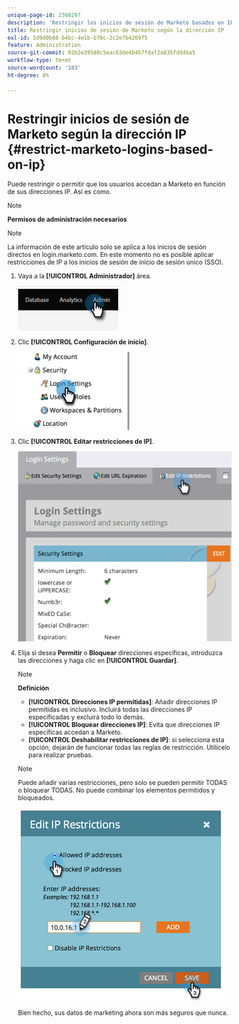 ```yaml
---
unique-page-id: 2360297
description: 'Restringir los inicios de sesión de Marketo basados en IP: documentos de Marketo: documentación del producto'
title: Restringir inicios de sesión de Marketo según la dirección IP
exl-id: 5d9d0b88-b4bc-4e1b-b70c-2c2e7b4269f5
feature: Administration
source-git-commit: 02b2e39580c5eac63de4b4b7fdaf2a835fdd4ba5
workflow-type: tm+mt
source-wordcount: '183'
ht-degree: 0%

---
```


# Restringir inicios de sesión de Marketo según la dirección IP {#restrict-marketo-logins-based-on-ip}

Puede restringir o permitir que los usuarios accedan a Marketo en función de sus direcciones IP. Así es como.

>[!NOTE]
>
>**Permisos de administración necesarios**

>[!NOTE]
>
>La información de este artículo solo se aplica a los inicios de sesión directos en login.marketo.com. En este momento no es posible aplicar restricciones de IP a los inicios de sesión de inicio de sesión único (SSO).

1. Vaya a la **[!UICONTROL Administrador]** área.

   ![](assets/restrict-marketo-logins-based-on-ip-1.png)

1. Clic **[!UICONTROL Configuración de inicio]**.

   ![](assets/restrict-marketo-logins-based-on-ip-2.png)

1. Clic **[!UICONTROL Editar restricciones de IP]**.

   ![](assets/restrict-marketo-logins-based-on-ip-3.png)

1. Elija si desea **Permitir** o **Bloquear** direcciones específicas, introduzca las direcciones y haga clic en **[!UICONTROL Guardar]**.

   >[!NOTE]
   >
   >**Definición**
   >
   >* **[!UICONTROL Direcciones IP permitidas]**: Añadir direcciones IP permitidas es inclusivo. Incluirá todas las direcciones IP especificadas y excluirá todo lo demás.
   >* **[!UICONTROL Bloquear direcciones IP]**: Evita que direcciones IP específicas accedan a Marketo.
   >* **[!UICONTROL Deshabilitar restricciones de IP]**: si selecciona esta opción, dejarán de funcionar todas las reglas de restricción. Utilícelo para realizar pruebas.

   >[!NOTE]
   >
   >Puede añadir varias restricciones, pero solo se pueden permitir TODAS o bloquear TODAS. No puede combinar los elementos permitidos y bloqueados.

   ![](assets/restrict-marketo-logins-based-on-ip-4.png)

   Bien hecho, sus datos de marketing ahora son más seguros que nunca.
